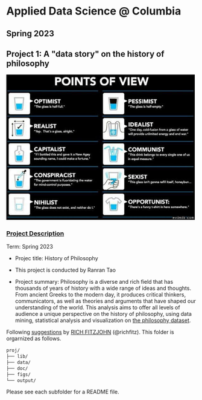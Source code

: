 # Applied Data Science @ Columbia
## Spring 2023
## Project 1: A "data story" on the history of philosophy

<img src="figs/100126-the-glass.jpeg" width="500">

### [Project Description](doc/)
Term: Spring 2023

+ Projec title: History of Philosophy
+ This project is conducted by Ranran Tao

+ Project summary: Philosophy is a diverse and rich field that has thousands of years of history with a wide range of ideas and thoughts. From ancient Greeks to the modern day, it produces critical thinkers, communicators, as well as theories and arguments that have shaped our understanding of the world. This analysis aims to offer all levels of audience a unique perspective on the history of philosophy, using data mining, statistical analysis and visualization on [the philosophy dataset](https://www.kaggle.com/datasets/kouroshalizadeh/history-of-philosophy?resource=download&select=philosophy_data.csv). 

Following [suggestions](http://nicercode.github.io/blog/2013-04-05-projects/) by [RICH FITZJOHN](http://nicercode.github.io/about/#Team) (@richfitz). This folder is orgarnized as follows.

```
proj/
├── lib/
├── data/
├── doc/
├── figs/
└── output/
```

Please see each subfolder for a README file.
